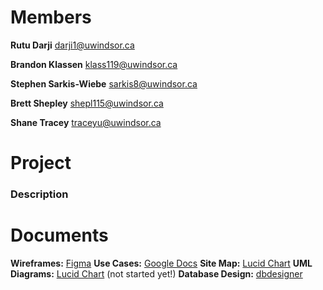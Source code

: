# Members

**Rutu Darji**
darji1@uwindsor.ca

**Brandon Klassen**
klass119@uwindsor.ca

**Stephen Sarkis-Wiebe**
sarkis8@uwindsor.ca

**Brett Shepley**
shepl115@uwindsor.ca

**Shane Tracey**
traceyu@uwindsor.ca

# Project
### Description

# Documents
**Wireframes:** [Figma](https://www.figma.com/files/project/32229536/Team-project?fuid=766673555964195538)
**Use Cases:** [Google Docs](https://docs.google.com/document/d/1LIq0-3pp8Yx4l4znDlORiHNYOu5Y587QXrEzo3GTVdw/edit?usp=sharing)
**Site Map:** [Lucid Chart](https://lucid.app/lucidchart/invitations/accept/inv_94f21ff5-1ce7-4490-8145-d4a92bc3f56e?viewport_loc=-11%2C-11%2C2219%2C1159%2C0_0)
**UML Diagrams:** [Lucid Chart](https://www.lucidchart.com/) (not started yet!)
**Database Design:** [dbdesigner](https://app.dbdesigner.net/designer/schema/425473)
